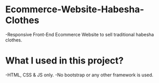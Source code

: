 # Ecommerce-Website-Habesha-Clothes
 -Responsive Front-End Ecommerce Website to sell traditional habesha clothes.
 
 
 # What I used in this project?
  -HTML, CSS & JS only.
  -No bootstrap or any other framework is used.

